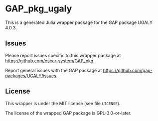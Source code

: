 # GAP_pkg_ugaly

This is a generated Julia wrapper package for the GAP package UGALY 4.0.3.

## Issues

Please report issues specific to this wrapper package at <https://github.com/oscar-system/GAP_pkg>.

Report general issues with the GAP package at <https://github.com/gap-packages/UGALY/issues>.

## License

This wrapper is under the MIT license (see file `LICENSE`).

The license of the wrapped GAP package is GPL-3.0-or-later.
